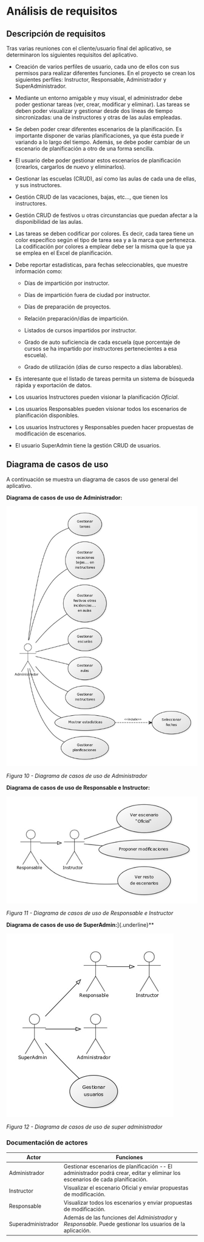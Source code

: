 # Análisis de requisitos

## Descripción de requisitos

Tras varias reuniones con el cliente/usuario final del aplicativo, se
determinaron los siguientes requisitos del aplicativo.

-   Creación de varios perfiles de usuario, cada uno de ellos con sus
    permisos para realizar diferentes funciones. En el proyecto se crean
    los siguientes perfiles: Instructor, Responsable, Administrador y
    SuperAdministrador.

-   Mediante un entorno amigable y muy visual, el administrador debe
    poder gestionar tareas (ver, crear, modificar y eliminar). Las
    tareas se deben poder visualizar y gestionar desde dos líneas de
    tiempo sincronizadas: una de instructores y otras de las aulas
    empleadas.

-   Se deben poder crear diferentes escenarios de la planificación. Es
    importante disponer de varias planificaciones, ya que ésta puede ir
    variando a lo largo del tiempo. Además, se debe poder cambiar de un
    escenario de planificación a otro de una forma sencilla.

-   El usuario debe poder gestionar estos escenarios de planificación
    (crearlos, cargarlos de nuevo y eliminarlos).

-   Gestionar las escuelas (CRUD), así como las aulas de cada una de
    ellas, y sus instructores.

-   Gestión CRUD de las vacaciones, bajas, etc..., que tienen los
    instructores.

-   Gestión CRUD de festivos u otras circunstancias que puedan afectar a
    la disponibilidad de las aulas.

-   Las tareas se deben codificar por colores. Es decir, cada tarea
    tiene un color específico según el tipo de tarea sea y a la marca
    que pertenezca. La codificación por colores a emplear debe ser la
    misma que la que ya se emplea en el Excel de planificación.

-   Debe reportar estadísticas, para fechas seleccionables, que muestre
    información como:

    -   Días de impartición por instructor.

    -   Días de impartición fuera de ciudad por instructor.

    -   Días de preparación de proyectos.

    -   Relación preparación/días de impartición.

    -   Listados de cursos impartidos por instructor.

    -   Grado de auto suficiencia de cada escuela (que porcentaje de
        cursos se ha impartido por instructores pertenecientes a esa
        escuela).

    -   Grado de utilización (días de curso respecto a días laborables).

-   Es interesante que el listado de tareas permita un sistema de
    búsqueda rápida y exportación de datos.

-   Los usuarios Instructores pueden visionar la planificación
    *Oficial*.

-   Los usuarios Responsables pueden visionar todos los escenarios de
    planificación disponibles.

-   Los usuarios Instructores y Responsables pueden hacer propuestas de
    modificación de escenarios.

-   El usuario SuperAdmin tiene la gestión CRUD de usuarios.

## Diagrama de casos de uso

A continuación se muestra un diagrama de casos de uso general del
aplicativo.

**Diagrama de casos de uso de Administrador:**

![CasoUso01](/media/image11.jpeg)

*Figura 10 - Diagrama de casos de uso de Administrador*

**Diagrama de casos de uso de Responsable e Instructor:**

![CasoUso02](/media/image12.jpeg)

*Figura 11 - Diagrama de casos de uso de Responsable e Instructor*

**Diagrama de casos de uso de SuperAdmin:**]{.underline}**

![CasoUso03](/media/image13.jpeg)

*Figura 12 - Diagrama de casos de uso de super administrador*

### Documentación de actores

| Actor      | Funciones |
|--------------------|-------------------------------------------------------------------------------------------------------------------------------|
| Administrador      | Gestionar escenarios de planificación -- El administrador podrá crear, editar y eliminar los escenarios de cada planificación. |
| Instructor         | Visualizar el escenario Oficial y enviar propuestas de modificación. |
| Responsable        | Visualizar todos los escenarios y enviar propuestas de modificación. |
| Superadministrador | Además de las funciones del *Administrador* y *Responsable*. Puede gestionar los usuarios de la aplicación.|
